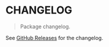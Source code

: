 # CHANGELOG

> Package changelog.

See [GitHub Releases](https://github.com/stdlib-js/assert-napi-status-ok/releases) for the changelog.